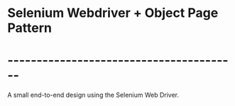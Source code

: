 # Selenium Webdriver + Object Page Pattern

# ---------------------------------------- # 
A small end-to-end design using the Selenium Web Driver.
